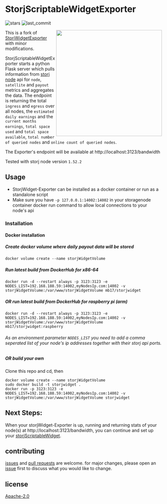 # StorjScriptableWidgetExporter

![stars](https://img.shields.io/github/stars/dusselmann/storjScriptableWidgetExporter) ![last_commit](https://img.shields.io/github/last-commit/dusselmann/storjScriptableWidgetExporter)

<img src="https://github.com/dusselmann/storjScriptableWidget/blob/main/screenshot.jpeg?raw=true" alt="" width=340 align="right"/> 

This is a fork of [StorjWidgetExporter](https://github.com/striker43/storjWidget-Exporter) with minor modifications. 

StorjScriptableWidgetExporter starts a python Flask server which pulls information from [storj node](https://www.storj.io/node) api for `node`, `satellite` and `payout` metrics and aggregates the data. The endpoint is returning the total `ingress` and `egress` over all nodes, the `estimated daily earnings` and the `current months earnings`, `total space used` and `total space available`, `total number of queried nodes` and `online count of queried nodes`.

The Exporter's endpoint will be available at http://localhost:3123/bandwidth

Tested with storj node version `1.52.2`

## Usage

* StorjWidget-Exporter can be installed as a docker container or run as a standalone script
* Make sure you have `-p 127.0.0.1:14002:14002` in your storagenode container docker run command to allow local connections to your node's api

### Installation
#### Docker installation
##### Create docker volume where daily payout data will be stored

    docker volume create --name storjWidgetVolume
    
##### Run latest build from DockerHub for x86-64

    docker run -d --restart always -p 3123:3123 -e NODES_LIST=192.168.188.59:14002,myNodesIp.com:14002 -v storjWidgetVolume:/var/www/storjWidgetVolume mb17/storjwidget 
    
##### OR run latest build from DockerHub for raspberry pi (arm)

    docker run -d --restart always -p 3123:3123 -e NODES_LIST=192.168.188.59:14002,myNodesIp.com:14002 -v storjWidgetVolume:/var/www/storjWidgetVolume mb17/storjwidget:raspberry 
    
###### As an environment parameter `NODES_LIST` you need to add a comma seperated list of your node's ip addresses together with their storj api ports.
    
##### OR build your own
Clone this repo and cd, then

    docker volume create --name storjWidgetVolume
    sudo docker build -t storjwidget .
    docker run -p 3123:3123 -e NODES_LIST=192.168.188.59:14002,myNodesIp.com:14002 -v storjWidgetVolume:/var/www/storjWidgetVolume storjwidget 

## Next Steps:
When your storjWidget-Exporter is up, running and returning stats of your node(s) at http://localhost:3123/bandwidth, you can continue and set up your [storjScriptableWidget](https://github.com/dusselmann/storjScriptableWidget).

## contributing

[issues](https://github.com/dusselmann/storjScriptableWidgetExporter/issues) and [pull requests](https://github.com/dusselmann/storjScriptableWidgetExporter/pulls) are welcome. for major changes, please open an [issue](https://github.com/dusselmann/storjScriptableWidgetExporter/issues) first to discuss what you would like to change.

## license

[Apache-2.0](https://github.com/dusselmann/storjScriptableWidget/blob/main/LICENSE)
